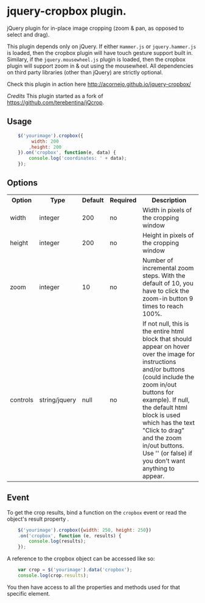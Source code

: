 # jquery-cropbox plugin.

jQuery plugin for in-place image cropping (zoom & pan, as opposed to select and drag).


This plugin depends only on jQuery. If either `Hammer.js` or `jquery.hammer.js` is
loaded, then the cropbox plugin will have touch gesture support built
in. Similary, if the `jquery.mousewheel.js` plugin is loaded, then the
cropbox plugin will support zoom in & out using the mousewheel. All
dependencies on third party libraries (other than jQuery) are strictly
optional.

Check this plugin in action here http://acornejo.github.io/jquery-cropbox/

*Credits*
This plugin started as a fork of https://github.com/terebentina/jQcrop.

## Usage

```javascript
	$('yourimage').cropbox({
		 width: 200
		,height: 200
	}).on('cropbox', function(e, data) {
        console.log('coordinates: ' + data);
	});
```
## Options

<table>
	<tr>
		<th>Option</th>
		<th>Type</th>
		<th>Default</th>
		<th>Required</th>
		<th>Description</th>
	</tr>
	<tr>
		<td>width</td>
		<td>integer</td>
		<td>200</td>
		<td>no</td>
		<td>Width in pixels of the cropping window</td>
	</tr>
	<tr>
		<td>height</td>
		<td>integer</td>
		<td>200</td>
		<td>no</td>
		<td>Height in pixels of the cropping window</td>
	</tr>
	<tr>
		<td>zoom</td>
		<td>integer</td>
		<td>10</td>
		<td>no</td>
		<td>Number of incremental zoom steps. With the default of 10, you have to click the zoom-in button 9 times to reach 100%.</td>
	</tr>
	<tr>
		<td>controls</td>
		<td>string/jquery</td>
		<td>null</td>
		<td>no</td>
		<td>If not null, this is the entire html block that should appear on hover over the image for instructions and/or buttons (could include the zoom in/out buttons for example). If null, the default html block is used which has the text "Click to drag" and the zoom in/out buttons. Use '' (or false) if you don't want anything to appear.</td>
	</tr>
</table>

## Event

To get the crop results, bind a function on the `cropbox` event or read the object's result property .

```javascript
    $('yourimage').cropbox({width: 250, height: 250})
    .on('cropbox', function (e, results) {
        console.log(results);
    });
```

A reference to the cropbox object can be accessed like so:
```javascript
	var crop = $('yourimage').data('cropbox');
	console.log(crop.results);
```

You then have access to all the properties and methods used for that specific element.
